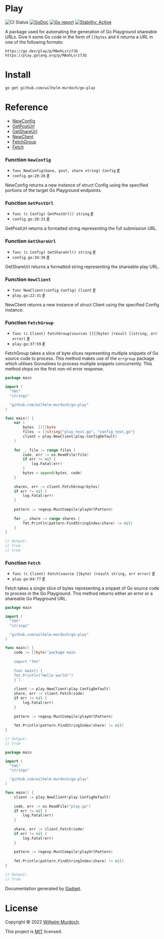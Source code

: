 # Play

![CI Status](https://github.com/wilhelm-murdoch/go-play/actions/workflows/ci.yml/badge.svg)
[![GoDoc](https://godoc.org/github.com/wilhelm-murdoch/go-play?status.svg)](https://pkg.go.dev/github.com/wilhelm-murdoch/go-play)
[![Go report](https://goreportcard.com/badge/github.com/wilhelm-murdoch/go-play)](https://goreportcard.com/report/github.com/wilhelm-murdoch/go-play)
[![Stability: Active](https://masterminds.github.io/stability/active.svg)](https://masterminds.github.io/stability/active.html)

A package used for automating the generation of Go Playground shareable URLs. Give it some Go code in the form of `[]bytes` and it returns a URL in one of the following formats:

```
https://go.dev/play/p/MAohLsrz7JQ
https://play.golang.org/p/MAohLsrz7JQ
```

# Install
```
go get github.com/wilhelm-murdoch/go-play
```

# Reference

* [NewConfig](#Function-NewConfig)
* [GetPostUrl](#Function-GetPostUrl)
* [GetShareUrl](#Function-GetShareUrl)
* [NewClient](#Function-NewClient)
* [FetchGroup](#Function-FetchGroup)
* [Fetch](#Function-Fetch)


### Function `NewConfig`
* `func NewConfig(base, post, share string) Config` [#](config.go#L20)
* `config.go:20:26` [#](config.go#L20-L26)

NewConfig returns a new instance of struct Config using the specified portions of the target Go Playground endpoints. 

### Function `GetPostUrl`
* `func (c Config) GetPostUrl() string` [#](config.go#L29)
* `config.go:29:31` [#](config.go#L29-L31)

GetPostUrl returns a formatted string representing the full submission URL. 

### Function `GetShareUrl`
* `func (c Config) GetShareUrl() string` [#](config.go#L34)
* `config.go:34:36` [#](config.go#L34-L36)

GetShareUrl returns a formatted string representing the shareable play URL. 

### Function `NewClient`
* `func NewClient(config Config) Client` [#](play.go#L22)
* `play.go:22:31` [#](play.go#L22-L31)

NewClient returns a new instance of struct Client using the specified Config instance. 

### Function `FetchGroup`
* `func (c Client) FetchGroup(sources [][]byte) (result []string, err error)` [#](play.go#L37)
* `play.go:37:59` [#](play.go#L37-L59)

FetchGroup takes a slice of byte slices representing multiple snippets of Go source code to process. This method makes use of the `errgroup` package which utilises Goroutines to process multiple snippets concurrently. This method stops on the first non-nil error response. 

```go
package main

import (
  "fmt"
  "strings"

  "github.com/wilhelm-murdoch/go-play"
)

func main() {
    var (
    	bytes  [][]byte
    	files  = []string{"play_test.go", "config_test.go"}
    	client = play.NewClient(play.ConfigDefault)
    )
    
    for _, file := range files {
    	code, err := os.ReadFile(file)
    	if err != nil {
    		log.Fatal(err)
    	}
    	bytes = append(bytes, code)
    }
    
    shares, err := client.FetchGroup(bytes)
    if err != nil {
    	log.Fatal(err)
    }
    
    pattern := regexp.MustCompile(playUrlPattern)
    
    for _, share := range shares {
    	fmt.Println(pattern.FindStringIndex(share) != nil)
    }
}
```
```go
// Output:
// true
// true
```
### Function `Fetch`
* `func (c Client) Fetch(source []byte) (result string, err error)` [#](play.go#L64)
* `play.go:64:77` [#](play.go#L64-L77)

Fetch takes a single slice of bytes representing a snippet of Go source code to process in the Go Playground. This method returns either an error or a shareable Go Playground URL. 

```go
package main

import (
  "fmt"
  "strings"

  "github.com/wilhelm-murdoch/go-play"
)

func main() {
    code := []byte(`package main
    
    import "fmt"
    
    func main() {
    fmt.Println("Hello world!")
    }`)
    
    client := play.NewClient(play.ConfigDefault)
    share, err := client.Fetch(code)
    if err != nil {
    	log.Fatal(err)
    }
    
    pattern := regexp.MustCompile(playUrlPattern)
    
    fmt.Println(pattern.FindStringIndex(share) != nil)
}
```
```go
// Output:
// true
```
```go
package main

import (
  "fmt"
  "strings"

  "github.com/wilhelm-murdoch/go-play"
)

func main() {
    client := play.NewClient(play.ConfigDefault)
    
    code, err := os.ReadFile("play.go")
    if err != nil {
    	log.Fatal(err)
    }
    
    share, err := client.Fetch(code)
    if err != nil {
    	log.Fatal(err)
    }
    
    pattern := regexp.MustCompile(playUrlPattern)
    
    fmt.Println(pattern.FindStringIndex(share) != nil)
}
```
```go
// Output:
// true
```


Documentation generated by [Gadget](https://github.com/wilhelm-murdoch/go-gadget).

# License
Copyright © 2022 [Wilhelm Murdoch](https://wilhelm.codes).

This project is [MIT](./LICENSE) licensed.
